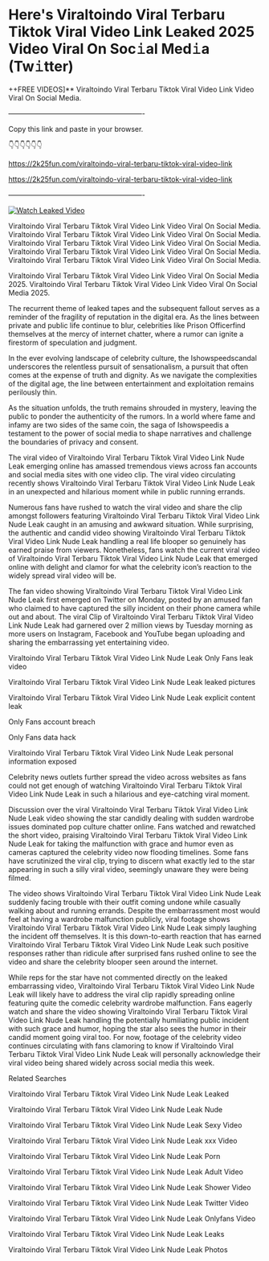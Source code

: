 # Here's Viraltoindo Viral Terbaru Tiktok Viral Video Link Leaked 2025 Video Viral On Soc𝚒al Med𝚒a (Tw𝚒tter)

++FREE VIDEOS]** Viraltoindo Viral Terbaru Tiktok Viral Video Link Video Viral On Social Media.

———————————————————-

Copy this link and paste in your browser.

👇👇👇👇👇👇

https://2k25fun.com/viraltoindo-viral-terbaru-tiktok-viral-video-link

https://2k25fun.com/viraltoindo-viral-terbaru-tiktok-viral-video-link

———————————————————-

[![Watch Leaked Video](https://miro.medium.com/v2/resize:fit:828/format:webp/1*cilzJN44JGOrTw9NJCrNHA.gif "Watch Leaked Video")](https://2k25fun.com/viraltoindo-viral-terbaru-tiktok-viral-video-link)

Viraltoindo Viral Terbaru Tiktok Viral Video Link Video Viral On Social Media. Viraltoindo Viral Terbaru Tiktok Viral Video Link Video Viral On Social Media. Viraltoindo Viral Terbaru Tiktok Viral Video Link Video Viral On Social Media. Viraltoindo Viral Terbaru Tiktok Viral Video Link Video Viral On Social Media. Viraltoindo Viral Terbaru Tiktok Viral Video Link Video Viral On Social Media.

Viraltoindo Viral Terbaru Tiktok Viral Video Link Video Viral On Social Media 2025. Viraltoindo Viral Terbaru Tiktok Viral Video Link Video Viral On Social Media 2025.

The recurrent theme of leaked tapes and the subsequent fallout serves as a reminder of the fragility of reputation in the digital era. As the lines between private and public life continue to blur, celebrities like Prison Officerfind themselves at the mercy of internet chatter, where a rumor can ignite a firestorm of speculation and judgment.

In the ever evolving landscape of celebrity culture, the Ishowspeedscandal underscores the relentless pursuit of sensationalism, a pursuit that often comes at the expense of truth and dignity. As we navigate the complexities of the digital age, the line between entertainment and exploitation remains perilously thin.

As the situation unfolds, the truth remains shrouded in mystery, leaving the public to ponder the authenticity of the rumors. In a world where fame and infamy are two sides of the same coin, the saga of Ishowspeedis a testament to the power of social media to shape narratives and challenge the boundaries of privacy and consent.

The viral video of Viraltoindo Viral Terbaru Tiktok Viral Video Link Nude Leak emerging online has amassed tremendous views across fan accounts and social media sites with one video clip. The viral video circulating recently shows Viraltoindo Viral Terbaru Tiktok Viral Video Link Nude Leak in an unexpected and hilarious moment while in public running errands.

Numerous fans have rushed to watch the viral video and share the clip amongst followers featuring Viraltoindo Viral Terbaru Tiktok Viral Video Link Nude Leak caught in an amusing and awkward situation. While surprising, the authentic and candid video showing Viraltoindo Viral Terbaru Tiktok Viral Video Link Nude Leak handling a real life blooper so genuinely has earned praise from viewers. Nonetheless, fans watch the current viral video of Viraltoindo Viral Terbaru Tiktok Viral Video Link Nude Leak that emerged online with delight and clamor for what the celebrity icon’s reaction to the widely spread viral video will be.

The fan video showing Viraltoindo Viral Terbaru Tiktok Viral Video Link Nude Leak first emerged on Twitter on Monday, posted by an amused fan who claimed to have captured the silly incident on their phone camera while out and about. The viral Clip of Viraltoindo Viral Terbaru Tiktok Viral Video Link Nude Leak had garnered over 2 million views by Tuesday morning as more users on Instagram, Facebook and YouTube began uploading and sharing the embarrassing yet entertaining video.

Viraltoindo Viral Terbaru Tiktok Viral Video Link Nude Leak Only Fans leak video

Viraltoindo Viral Terbaru Tiktok Viral Video Link Nude Leak leaked pictures

Viraltoindo Viral Terbaru Tiktok Viral Video Link Nude Leak explicit content leak

Only Fans account breach

Only Fans data hack

Viraltoindo Viral Terbaru Tiktok Viral Video Link Nude Leak personal information exposed

Celebrity news outlets further spread the video across websites as fans could not get enough of watching Viraltoindo Viral Terbaru Tiktok Viral Video Link Nude Leak in such a hilarious and eye-catching viral moment.

Discussion over the viral Viraltoindo Viral Terbaru Tiktok Viral Video Link Nude Leak video showing the star candidly dealing with sudden wardrobe issues dominated pop culture chatter online. Fans watched and rewatched the short video, praising Viraltoindo Viral Terbaru Tiktok Viral Video Link Nude Leak for taking the malfunction with grace and humor even as cameras captured the celebrity video now flooding timelines. Some fans have scrutinized the viral clip, trying to discern what exactly led to the star appearing in such a silly viral video, seemingly unaware they were being filmed.

The video shows Viraltoindo Viral Terbaru Tiktok Viral Video Link Nude Leak suddenly facing trouble with their outfit coming undone while casually walking about and running errands. Despite the embarrassment most would feel at having a wardrobe malfunction publicly, viral footage shows Viraltoindo Viral Terbaru Tiktok Viral Video Link Nude Leak simply laughing the incident off themselves. It is this down-to-earth reaction that has earned Viraltoindo Viral Terbaru Tiktok Viral Video Link Nude Leak such positive responses rather than ridicule after surprised fans rushed online to see the video and share the celebrity blooper seen around the internet.

While reps for the star have not commented directly on the leaked embarrassing video, Viraltoindo Viral Terbaru Tiktok Viral Video Link Nude Leak will likely have to address the viral clip rapidly spreading online featuring quite the comedic celebrity wardrobe malfunction. Fans eagerly watch and share the video showing Viraltoindo Viral Terbaru Tiktok Viral Video Link Nude Leak handling the potentially humiliating public incident with such grace and humor, hoping the star also sees the humor in their candid moment going viral too. For now, footage of the celebrity video continues circulating with fans clamoring to know if Viraltoindo Viral Terbaru Tiktok Viral Video Link Nude Leak will personally acknowledge their viral video being shared widely across social media this week.

Related Searches

Viraltoindo Viral Terbaru Tiktok Viral Video Link Nude Leak Leaked

Viraltoindo Viral Terbaru Tiktok Viral Video Link Nude Leak Nude

Viraltoindo Viral Terbaru Tiktok Viral Video Link Nude Leak Sexy Video

Viraltoindo Viral Terbaru Tiktok Viral Video Link Nude Leak xxx Video

Viraltoindo Viral Terbaru Tiktok Viral Video Link Nude Leak Porn

Viraltoindo Viral Terbaru Tiktok Viral Video Link Nude Leak Adult Video

Viraltoindo Viral Terbaru Tiktok Viral Video Link Nude Leak Shower Video

Viraltoindo Viral Terbaru Tiktok Viral Video Link Nude Leak Twitter Video

Viraltoindo Viral Terbaru Tiktok Viral Video Link Nude Leak Onlyfans Video

Viraltoindo Viral Terbaru Tiktok Viral Video Link Nude Leak Leaks

Viraltoindo Viral Terbaru Tiktok Viral Video Link Nude Leak Photos
